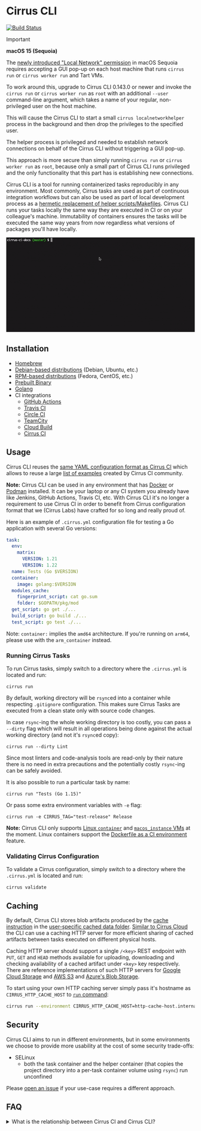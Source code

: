 # Cirrus CLI

[![Build Status](https://api.cirrus-ci.com/github/cirruslabs/cirrus-cli.svg?branch=main)](https://cirrus-ci.com/github/cirruslabs/cirrus-cli)

> [!IMPORTANT]
>
> **macOS 15 (Sequoia)**
>
> The  [newly introduced "Local Network" permission](https://developer.apple.com/documentation/technotes/tn3179-understanding-local-network-privacy) in macOS Sequoia requires accepting a GUI pop-up on each host machine that runs `cirrus run` or `cirrus worker run` and Tart VMs.
>
> To work around this, upgrade to Cirrus CLI 0.143.0 or newer and invoke the `cirrus run` or `cirrus worker run` as `root` with an additional `--user` command-line argument, which takes a name of your regular, non-privileged user on the host machine.
>
> This will cause the Cirrus CLI to start a small `cirrus localnetworkhelper` process in the background and then drop the privileges to the specified user.
>
>The helper process is privileged and needed to establish network connections on behalf of the Cirrus CLI without triggering a GUI pop-up.
>
>This approach is more secure than simply running `cirrus run` or `cirrus worker run` as `root`, because only a small part of Cirrus CLI runs privileged and the only functionality that this part has is establishing new connections.

Cirrus CLI is a tool for running containerized tasks reproducibly in any environment. Most commonly, Cirrus tasks are used as part of continuous integration workflows 
but can also be used as part of local development process as a [hermetic replacement of helper scripts/Makefiles](https://medium.com/cirruslabs/using-cirrus-cli-instead-of-makefiles-for-generating-grpc-87b949a67449).
Cirrus CLI runs your tasks locally the same way they are executed in CI or on your colleague's machine. Immutability of containers ensures
the tasks will be executed the same way years from now regardless what versions of packages you'll have locally.

![Cirrus CLI Demo](images/cirrus-cli-demo.gif)

## Installation

* [Homebrew](INSTALL.md#homebrew)
* [Debian-based distributions](INSTALL.md#debian-based-distributions) (Debian, Ubuntu, etc.)
* [RPM-based distributions](INSTALL.md#rpm-based-distributions) (Fedora, CentOS, etc.)
* [Prebuilt Binary](INSTALL.md#prebuilt-binary)
* [Golang](INSTALL.md#golang)
* CI integrations
  * [GitHub Actions](INSTALL.md#github-actions)
  * [Travis CI](INSTALL.md#travis-ci)
  * [Circle CI](INSTALL.md#circle-ci)
  * [TeamCity](INSTALL.md#teamcity)
  * [Cloud Build](INSTALL.md#cloud-build)
  * [Cirrus CI](INSTALL.md#cirrus-ci)

## Usage

Cirrus CLI reuses the [same YAML configuration format as Cirrus CI](https://cirrus-ci.org/guide/writing-tasks/) which allows to
reuse a large [list of examples](https://cirrus-ci.org/examples/) created by Cirrus CI community.

**Note:** Cirrus CLI can be used in any environment that has [Docker](INSTALL.md#docker) or [Podman](INSTALL.md#podman) installed. It can be your laptop or any CI system you already have
like Jenkins, GitHub Actions, Travis CI, etc. With Cirrus CLI it's no longer a requirement to use Cirrus CI in order to benefit from Cirrus
configuration format that we (Cirrus Labs) have crafted for so long and really proud of.

Here is an example of `.cirrus.yml` configuration file for testing a Go application with several Go versions:

```yaml
task:
  env:
    matrix:
      VERSION: 1.21
      VERSION: 1.22
  name: Tests (Go $VERSION)
  container:
    image: golang:$VERSION
  modules_cache:
    fingerprint_script: cat go.sum
    folder: $GOPATH/pkg/mod
  get_script: go get ./...
  build_script: go build ./...
  test_script: go test ./...
```

Note: `container:` implies the `amd64` architecture. If you're running on `arm64`, please use with the `arm_container` instead.

### Running Cirrus Tasks

To run Cirrus tasks, simply switch to a directory where the `.cirrus.yml` is located and run:
                                
```shell script
cirrus run
```

By default, working directory will be `rsync`ed into a container while respecting `.gitignore`
configuration. This makes sure Cirrus Tasks are executed from a clean state only with source code
changes.

In case `rsync`-ing the whole working directory is too costly, you can pass a `--dirty` flag which 
will result in all operations being done against the actual working directory (and not it's `rsync`ed copy):

```shell script
cirrus run --dirty Lint
```

Since most linters and code-analysis tools are read-only by their nature there is no need in extra precautions and
the potentially costly `rsync`-ing can be safely avoided.

It is also possible to run a particular task by name:
                          
```shell script
cirrus run "Tests (Go 1.15)"
```

Or pass some extra environment variables with `-e` flag:

```shell script
cirrus run -e CIRRUS_TAG="test-release" Release
```

**Note:** Cirrus CLI only supports [Linux `container`](https://cirrus-ci.org/guide/linux/#linux-containers) and
[`macos_instance` VMs](https://cirrus-ci.org/guide/macOS/) at the moment. Linux containers support the
[Dockerfile as a CI environment](https://cirrus-ci.org/guide/docker-builder-vm/#dockerfile-as-a-ci-environment) feature.

### Validating Cirrus Configuration

To validate a Cirrus configuration, simply switch to a directory where the `.cirrus.yml` is located and run:

```shell script
cirrus validate
```

## Caching

By default, Cirrus CLI stores blob artifacts produced by the [cache instruction](https://cirrus-ci.org/guide/writing-tasks/#cache-instruction)
in the [user-specific cached data folder](https://golang.org/pkg/os/#UserCacheDir). [Similar to Cirrus Cloud](https://cirrus-ci.org/guide/writing-tasks/#http-cache)
the CLI can use a caching HTTP server for more efficient sharing of cached artifacts between tasks executed on different physical hosts.

Caching HTTP server should support a single `/<key>` REST endpoint with `PUT`, `GET` and `HEAD` methods available for
uploading, downloading and checking availability of a cached artifact under `<key>` key respectively. There are reference
implementations of such HTTP servers for [Google Cloud Storage](https://github.com/cirruslabs/google-storage-proxy) and
[AWS S3](https://github.com/cirruslabs/aws-s3-proxy) and [Azure's Blob Storage](https://github.com/cirruslabs/azure-blob-storage-proxy).

To start using your own HTTP caching server simply pass it's hostname as `CIRRUS_HTTP_CACHE_HOST` to [`run` command](#running-cirrus-tasks):

```bash
cirrus run --environment CIRRUS_HTTP_CACHE_HOST=http-cache-host.internal:8080
```

## Security

Cirrus CLI aims to run in different environments, but in some environments we choose to provide more usability at the cost of some security trade-offs:

* SELinux
  * both the task container and the helper container (that copies the project directory into a per-task container volume using `rsync`) run unconfined

Please [open an issue](https://github.com/cirruslabs/cirrus-cli/issues/new) if your use-case requires a different approach.

## FAQ

<details>
 <summary>What is the relationship between Cirrus CI and Cirrus CLI?</summary>
 
 Cirrus CI was [released in the early 2018](https://medium.com/cirruslabs/introducing-cirrus-ci-a75cd1f49af0) with an idea
 to bring some innovation to CI space. A lot of things have changed in CI-as-a-service space since then but Cirrus CI
 pioneered many ideas in CI-as-a-service space including per-second billing and support for Linux, Windows and macOS all together.
 
 Over the past two and a half years we heard only positive feedback about Cirrus CI's YAML configuration format. Users liked how
 concise their configuration looked and that it was easy to reason about.
 
 Another feedback we heard from users was that it's hard to migrate from one CI to another. There is a need to rewrite CI configurations
 from one format into another that basically still locks into another vendor.
 
 And now in 2020 with Cirrus CLI we are trying to solve the "vendor lock" problem by popularizing Cirrus configuration format
 and building community around it. Stay tuned for the upcoming option to use [Starlark templates instead of YAML](https://github.com/cirruslabs/cirrus-cli/issues/53)!
 
 Think of Cirrus CLI as an executor of Cirrus Tasks on a single machine only in Docker containers for simple CI scenarious.
 And Cirrus CI as an option for more specific cases where Cirrus Tasks can be executed in containers and VMs using 
 a [variety of supported compute services](https://cirrus-ci.org/guide/supported-computing-services/) or
 using a [managed infrastructure with per-second billing](https://cirrus-ci.org/pricing/#compute-credits).
</details>
